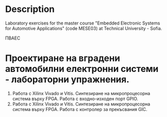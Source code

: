 Description  
===================================================================   
Laboratory exercises for the master course "Embedded Electronic 
Systems for Automotive Applications" (code МЕSE03) 
at Technical University - Sofia.  

ПВАЕС  

Проектиране на вградени автомобилни електронни системи - лабораторни 
упражнения.    
===================================================================
1. Работа с Xilinx Vivado и Vitis. Синтезиране на микропроцесорна  
система върху FPGA. Работа с входно-изходен порт GPIO.  
2. Работа с Xilinx Vivado и Vitis. Синтезиране на микропроцесорна
система върху FPGA. Работа с контролер за прекъсвания GIC.  
